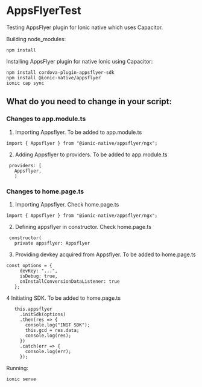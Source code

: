 # AppsFlyerTest
Testing AppsFlyer plugin for Ionic native which uses Capacitor. 

Building node_modules:
```
npm install
```

Installing AppsFlyer plugin for native Ionic using Capacitor:
```
npm install cordova-plugin-appsflyer-sdk
npm install @ionic-native/appsflyer
ionic cap sync
```
## What do you need to change in your script:
### Changes to app.module.ts
1. Importing Appsflyer. To be added to app.module.ts
```
import { Appsflyer } from "@ionic-native/appsflyer/ngx";
```
2. Adding Appsflyer to providers. To be added to app.module.ts
```
 providers: [
   Appsflyer,
   ]
```

### Changes to home.page.ts
1. Importing Appsflyer. Check home.page.ts
```
import { Appsflyer } from "@ionic-native/appsflyer/ngx";
```
2. Defining appsflyer in constructor. Check home.page.ts
```
 constructor(
   private appsflyer: Appsflyer
```
3. Providing devkey acquired from Appsflyer. To be added to home.page.ts
```
const options = {
     devKey: "...",
     isDebug: true,
     onInstallConversionDataListener: true
   };
```
4 Initiating SDK. To be added to home.page.ts
```
   this.appsflyer
     .initSdk(options)
     .then(res => {
       console.log("INIT SDK");
       this.gcd = res.data;
       console.log(res);
     })
     .catch(err => {
       console.log(err);
     });
```


Running:
```
ionic serve
```

